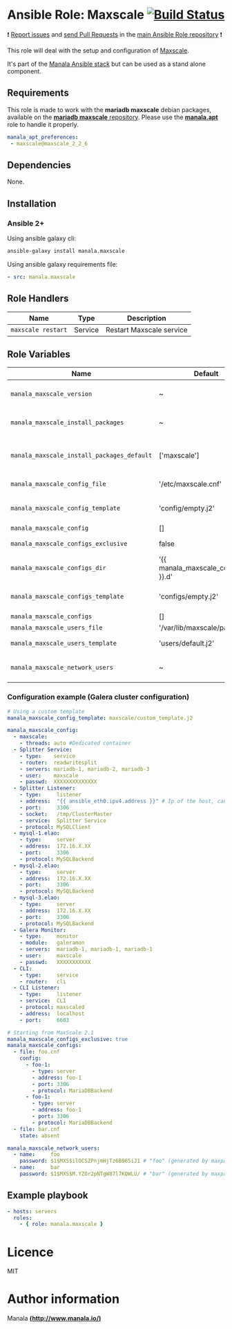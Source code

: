 # Ansible Role: Maxscale [![Build Status](https://travis-ci.org/manala/ansible-role-maxscale.svg?branch=master)](https://travis-ci.org/manala/ansible-role-maxscale)

:exclamation: [Report issues](https://github.com/manala/ansible-roles/issues) and [send Pull Requests](https://github.com/manala/ansible-roles/pulls) in the [main Ansible Role repository](https://github.com/manala/ansible-roles) :exclamation:

This role will deal with the setup and configuration of [Maxscale](https://mariadb.com/products/technology/maxscale).

It's part of the [Manala Ansible stack](http://www.manala.io) but can be used as a stand alone component.

## Requirements

This role is made to work with the __mariadb maxscale__ debian packages, available on the [__mariadb maxscale__ repository](https://downloads.mariadb.com/MaxScale/).
Please use the [**manala.apt**](https://galaxy.ansible.com/manala/apt/) role to handle it properly.

```yaml
manala_apt_preferences:
 - maxscale@maxscale_2_2_6
```

## Dependencies

None.

## Installation

### Ansible 2+

Using ansible galaxy cli:

```bash
ansible-galaxy install manala.maxscale
```

Using ansible galaxy requirements file:

```yaml
- src: manala.maxscale

```
## Role Handlers

| Name               | Type    | Description              |
| ------------------ | ------- | ------------------------ |
| `maxscale restart` | Service | Restart Maxscale service |

## Role Variables

| Name                                       | Default                               | Type    | Description                            |
| ------------------------------------------ | ------------------------------------- | ------- | -------------------------------------- |
| `manala_maxscale_version`                  | ~                                     | String  | Version (autodetect if null)           |
| `manala_maxscale_install_packages`         | ~                                     | Array   | Dependency packages to install         |
| `manala_maxscale_install_packages_default` | ['maxscale']                          | Array   | Default dependency packages to install |
| `manala_maxscale_config_file`              | '/etc/maxscale.cnf'                   | String  | Configuration file path                |
| `manala_maxscale_config_template`          | 'config/empty.j2'                     | String  | Default configuration template path    |
| `manala_maxscale_config`                   | []                                    | Array   | Configuration                          |
| `manala_maxscale_configs_exclusive`        | false                                 | Boolean | Configurations exclusivity             |
| `manala_maxscale_configs_dir`              | '{{ manala_maxscale_config_file }}.d' | String  | Configurations dir path                |
| `manala_maxscale_configs_template`         | 'configs/empty.j2'                    | String  | Default configurations template path   |
| `manala_maxscale_configs`                  | []                                    | Array   | Configurations                         |
| `manala_maxscale_users_file`               | '/var/lib/maxscale/passwd'            | String  | Users file path                        |
| `manala_maxscale_users_template`           | 'users/default.j2'                    | String  | Default users template path            |
| `manala_maxscale_network_users`            | ~                                     | Array   | Network users (untouched if null)      |

### Configuration example (Galera cluster configuration)

```yaml
# Using a custom template
manala_maxscale_config_template: maxscale/custom_template.j2

manala_maxscale_config:
  - maxscale:
    - threads: auto #Dedicated container
  - Splitter Service:
    - type:    service
    - router:  readwritesplit
    - servers: mariadb-1, mariadb-2, mariadb-3
    - user:    maxscale
    - passwd:  XXXXXXXXXXXXXX
  - Splitter Listener:
    - type:     listener
    - address:  "{{ ansible_eth0.ipv4.address }}" # Ip of the host, can be omit default is listen all interfaces
    - port:     3306
    - socket:   /tmp/ClusterMaster
    - service:  Splitter Service
    - protocol: MySQLClient
  - mysql-1.elao:
    - type:     server
    - address:  172.16.X.XX
    - port:     3306
    - protocol: MySQLBackend
  - mysql-2.elao:
    - type:     server
    - address:  172.16.X.XX
    - port:     3306
    - protocol: MySQLBackend
  - mysql-3.elao:
    - type:     server
    - address:  172.16.X.XX
    - port:     3306
    - protocol: MySQLBackend
  - Galera Monitor:
    - type:     monitor
    - module:   galeramon
    - servers:  mariadb-1, mariadb-1, mariadb-1
    - user:     maxscale
    - passwd:   XXXXXXXXXXX
  - CLI:
    - type:     service
    - router:   cli
  - CLI Listener:
    - type:     listener
    - service:  CLI
    - protocol: maxscaled
    - address:  localhost
    - port:     6603

# Starting from MaxScale 2.1
manala_maxscale_configs_exclusive: true
manala_maxscale_configs:
  - file: foo.cnf
    config:
      - foo-1:
        - type: server
        - address: foo-1
        - port: 3306
        - protocol: MariaDBBackend
      - foo-1:
        - type: server
        - address: foo-1
        - port: 3306
        - protocol: MariaDBBackend
  - file: bar.cnf
    state: absent

manala_maxscale_network_users:
  - name:     foo
    password: $1$MXS$ilOCSZPnjmHjTz6B96SiJ1 # "foo" (generated by maxpasswd)
  - name:     bar
    password: $1$MXS$M.YZOr2pNTgW87l7KQWLU/ # "bar" (generated by maxpasswd)
```

## Example playbook

```yaml
- hosts: servers
  roles:
    - { role: manala.maxscale }
```

# Licence

MIT

# Author information

Manala [**(http://www.manala.io/)**](http://www.manala.io)

